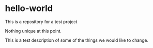 # hello-world
This is a repository for a test project

Nothing unique at this point.

This is a test description of some of the things we would like to change.
